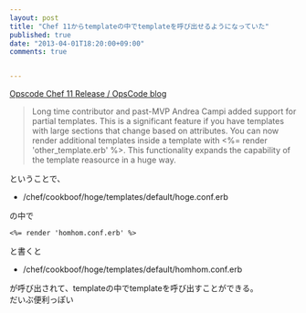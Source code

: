 ```yaml
---
layout: post
title: "Chef 11からtemplateの中でtemplateを呼び出せるようになっていた"
published: true
date: "2013-04-01T18:20:00+09:00"
comments: true


---
```


[Opscode Chef 11 Release / OpsCode blog](http://www.opscode.com/blog/2013/02/04/chef-11-released/)

> Long time contributor and past-MVP Andrea Campi added support for partial templates. This is a significant feature if you have templates with large sections that change based on attributes. You can now render additional templates inside a template with <%= render 'other_template.erb' %>. This functionality expands the capability of the template reasource in a huge way.

ということで、  

- /chef/cookboof/hoge/templates/default/hoge.conf.erb

の中で 

```
<%= render 'homhom.conf.erb' %>
```

と書くと


- /chef/cookboof/hoge/templates/default/homhom.conf.erb

が呼び出されて、templateの中でtemplateを呼び出すことができる。  
だいぶ便利っぽい
